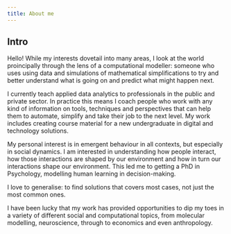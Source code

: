```yaml
---
title: About me
---
```


## Intro

Hello! While my interests dovetail into many areas, I look at the world proincipally through the lens of a computational modeller: someone who uses using data and simulations of mathematical simplifications to try and better understand what is going on and predict what might happen next.

I currently teach applied data analytics to professionals in the public and private sector. In practice this means I coach people who work with any kind of information on tools, techniques and perspectives that can help them to automate, simplify and take their job to the next level. My work includes creating course material for a new undergraduate in digital and technology solutions.

My personal interest is in emergent behaviour in all contexts, but especially in social dynamics. I am interested in understanding how people interact, how those interactions are shaped by our environment and how in turn our interactions shape our environment. This led me to getting a PhD in Psychology, modelling human learning in decision-making.

I love to generalise: to find solutions that covers most cases, not just the most common ones.

I have been lucky that my work has provided opportunities to dip my toes in a variety of different social and computational topics, from molecular modelling, neuroscience, through to economics and even anthropology.
